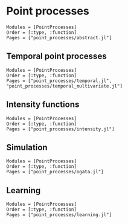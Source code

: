 # Point processes

```@autodocs
Modules = [PointProcesses]
Order = [:type, :function]
Pages = ["point_processes/abstract.jl"]
```

## Temporal point processes

```@autodocs
Modules = [PointProcesses]
Order = [:type, :function]
Pages = ["point_processes/temporal.jl", "point_processes/temporal_multivariate.jl"]
```

## Intensity functions

```@autodocs
Modules = [PointProcesses]
Order = [:type, :function]
Pages = ["point_processes/intensity.jl"]
```

## Simulation

```@autodocs
Modules = [PointProcesses]
Order = [:type, :function]
Pages = ["point_processes/ogata.jl"]
```

## Learning

```@autodocs
Modules = [PointProcesses]
Order = [:type, :function]
Pages = ["point_processes/learning.jl"]
```